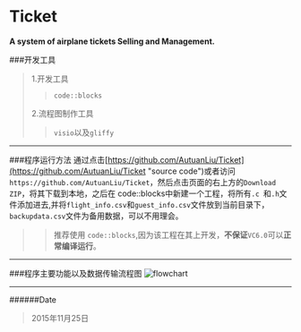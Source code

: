 # Ticket
**A system of airplane tickets Selling and Management.** 

###开发工具
>1.开发工具   
>>`code::blocks`
>   
>2.流程图制作工具
>>`visio`以及`gliffy`
***

###程序运行方法
通过点击[https://github.com/AutuanLiu/Ticket](https://github.com/AutuanLiu/Ticket "source code")或者访问`https://github.com/AutuanLiu/Ticket`，然后点击页面的右上方的`Download ZIP`，将其下载到本地，之后在 code::blocks中新建一个工程，将所有`.c `和`.h`文件添加进去,并将`flight_info.csv`和`guest_info.csv`文件放到当前目录下，`backupdata.csv`文件为备用数据，可以不用理会。
>>推荐使用 `code::blocks`,因为该工程在其上开发，**不保证**`VC6.0`可以**正常编译运行**。
***
###程序主要功能以及数据传输流程图
![flowchart](http://i.imgur.com/xqktV7K.png)
***
######Date 
>2015年11月25日
